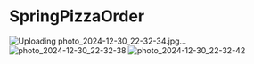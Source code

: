 ﻿# SpringPizzaOrder
![Uploading photo_2024-12-30_22-32-34.jpg…]()
![photo_2024-12-30_22-32-38](https://github.com/user-attachments/assets/f3b9eee3-315b-4654-a658-cea35c1dfba8)
![photo_2024-12-30_22-32-42](https://github.com/user-attachments/assets/4867214f-2ecf-4b1f-9628-7c712ad553de)
